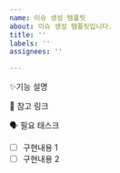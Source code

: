 ```yaml
---
name: 이슈 생성 템플릿
about: 이슈 생성 템플릿입니다.
title: ''
labels: ''
assignees: ''

---
```


✨기능 설명

🔗 참고 링크

🗣️ 필요 태스크
- [ ] 구현내용 1
- [ ] 구현내용 2
